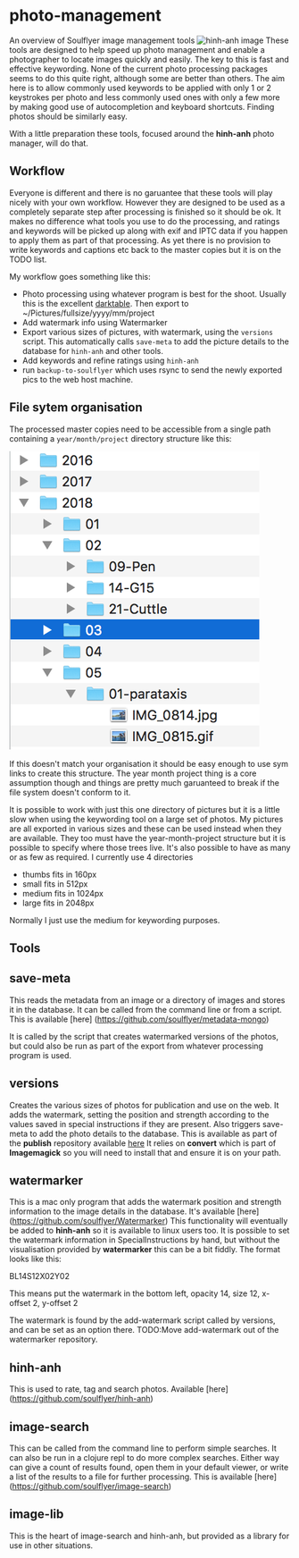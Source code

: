 # photo-management
An overview of Soulflyer image management tools
![hinh-anh image](images/hinh-anh.png)
These tools are designed to help speed up photo management and enable a photographer to locate images quickly and easily. The key to this is fast and effective keywording. None of the current photo processing packages seems to do this quite right, although some are better than others. The aim here is to allow commonly used keywords to be applied with only 1 or 2 keystrokes per photo and less commonly used ones with only a few more by making good use of autocompletion and keyboard shortcuts. Finding photos should be similarly easy. 

With a little preparation these tools, focused around the **hinh-anh** photo manager, will do that.

## Workflow

Everyone is different and there is no garuantee that these tools will play nicely with your own workflow. However they are designed to be used as a completely separate step after processing is finished so it should be ok. It makes no difference what tools you use to do the processing, and ratings and keywords will be picked up along with exif and IPTC data if you happen to apply them as part of that processing. As yet there is no provision to write keywords and captions etc back to the master copies but it is on the TODO list.

My workflow goes something like this:

* Photo processing using whatever program is best for the shoot. Usually this is the excellent [darktable](https://www.darktable.org/). Then export to ~/Pictures/fullsize/yyyy/mm/project
* Add watermark info using Watermarker
* Export various sizes of pictures, with watermark, using the `versions` script. This automatically calls `save-meta` to add the picture details to the database for `hinh-anh` and other tools.
* Add keywords and refine ratings using `hinh-anh`
* run `backup-to-soulflyer` which uses rsync to send the newly exported pics to the web host machine.

## File sytem organisation

The processed master copies need to be accessible from a single path containing a `year/month/project` directory structure like this:


![year-month-project tree pic goes here](images/tree.png)

If this doesn't match your organisation it should be easy enough to use sym links to create this structure. The year month project thing is a core assumption though and things are pretty much garuanteed to break if the file system doesn't conform to it.

It is possible to work with just this one directory of pictures but it is a little slow when using the keywording tool on a large set of photos. My pictures are all exported in various sizes and these can be used instead when they are available. They too must have the year-month-project structure but it is possible to specify where those trees live. It's also possible to have as many or as few as required. I currently use 4 directories 

* thumbs fits in 160px
* small  fits in 512px
* medium fits in 1024px
* large  fits in 2048px

Normally I just use the medium for keywording purposes.

## Tools

## save-meta

This reads the metadata from an image or a directory of images and stores it in the database. It can be called from the command line or from a script. This is available [here] (https://github.com/soulflyer/metadata-mongo) 

It is called by the script that creates watermarked versions of the photos, but could also be run as part of the export from whatever processing program is used.

## versions

Creates the various sizes of photos for publication and use on the web. It adds the watermark, setting the position and strength according to the values saved in special instructions if they are present. Also triggers save-meta to add the photo details to the database. This is available as part of the **publish** repository available [here](https://github.com/soulflyer/publish) It relies on **convert** which is part of **Imagemagick** so you will need to install that and ensure it is on your path.

## watermarker

This is a mac only program that adds the watermark position and strength information to the image details in the database. It's available [here] (https://github.com/soulflyer/Watermarker) This functionality will eventually be added to **hinh-anh** so it is available to linux users too. It is possible to set the watermark information in SpecialInstructions by hand, but without the visualisation provided by **watermarker** this can be a bit fiddly. The format looks like this:

BL14S12X02Y02

This means put the watermark in the bottom left, opacity 14, size 12, x-offset 2, y-offset 2

The watermark is found by the add-watermark script called by versions, and can be set as an option there. 
TODO:Move add-watermark out of the watermarker repository.

## hinh-anh

This is used to rate, tag and search photos. Available [here] (https://github.com/soulflyer/hinh-anh) 

## image-search

This can be called from the command line to perform simple searches. It can also be run in a clojure repl to do more complex searches. Either way can give a count of results found, open them in your default viewer, or write a list of the results to a file for further processing. This is available [here] (https://github.com/soulflyer/image-search)

## image-lib

This is the heart of image-search and hinh-anh, but provided as a library for use in other situations.
